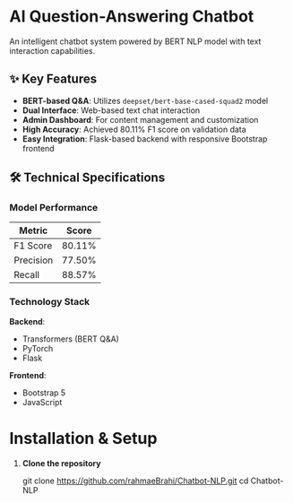 # AI Question-Answering Chatbot

An intelligent chatbot system powered by BERT NLP model with text interaction capabilities.

## ✨ Key Features
- **BERT-based Q&A**: Utilizes `deepset/bert-base-cased-squad2` model  
- **Dual Interface**: Web-based text chat interaction  
- **Admin Dashboard**: For content management and customization  
- **High Accuracy**: Achieved 80.11% F1 score on validation data  
- **Easy Integration**: Flask-based backend with responsive Bootstrap frontend  

## 🛠 Technical Specifications

### Model Performance
| Metric    | Score   |
|-----------|---------|
| F1 Score  | 80.11%  |
| Precision | 77.50%  |
| Recall    | 88.57%  |

### Technology Stack

**Backend**:
-  Transformers (BERT Q&A)
-  PyTorch
-  Flask

**Frontend**:
-  Bootstrap 5
-  JavaScript

#  Installation & Setup

1. **Clone the repository**
   
   git clone https://github.com/rahmaeBrahi/Chatbot-NLP.git
   cd Chatbot-NLP
